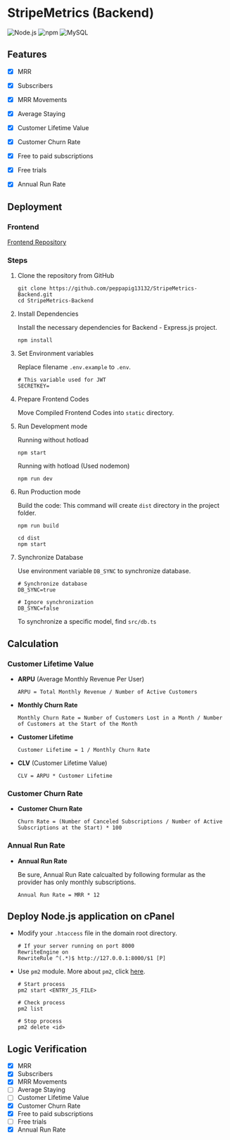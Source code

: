 # StripeMetrics (Backend)

![Node.js](https://img.shields.io/badge/node.js-20.12.2-blue)
![npm](https://img.shields.io/badge/npm-10.6.0-blue)
![MySQL](https://img.shields.io/badge/mysql-8.4.0-blue)

## Features

- [x] MRR
- [x] Subscribers
- [x] MRR Movements
- [x] Average Staying
- [x] Customer Lifetime Value
- [x] Customer Churn Rate
- [x] Free to paid subscriptions
- [x] Free trials
- [x] Annual Run Rate


## Deployment

### Frontend

[Frontend Repository](https://github.com/peppapig13132/StripeMetrics-Frontend)

### Steps

1. Clone the repository from GitHub

    ```
    git clone https://github.com/peppapig13132/StripeMetrics-Backend.git
    cd StripeMetrics-Backend
    ```

2. Install Dependencies

    Install the necessary dependencies for Backend - Express.js project.
    ```
    npm install
    ```

3. Set Environment variables

    Replace filename `.env.example` to `.env`.
    ```
    # This variable used for JWT
    SECRETKEY=
    ```

4. Prepare Frontend Codes

    Move Compiled Frontend Codes into `static` directory.

5. Run Development mode

    Running without hotload
    ```
    npm start
    ```

    Running with hotload (Used nodemon)
    ```
    npm run dev
    ```

6. Run Production mode

    Build the code: This command will create `dist` directory in the project folder.
    ```
    npm run build
    ```
    ```
    cd dist
    npm start
    ```

7. Synchronize Database

    Use environment variable `DB_SYNC` to synchronize database.
    ```
    # Synchronize database
    DB_SYNC=true

    # Ignore synchronization
    DB_SYNC=false
    ```
    To synchronize a specific model, find `src/db.ts`
    

## Calculation

### Customer Lifetime Value

- **ARPU** (Average Monthly Revenue Per User)
  ```
  ARPU = Total Monthly Revenue / Number of Active Customers
  ```

- **Monthly Churn Rate**
  ```
  Monthly Churn Rate = Number of Customers Lost in a Month / Number of Customers at the Start of the Month
  ```

- **Customer Lifetime**
  ```
  Customer Lifetime = 1 / Monthly Churn Rate
  ```

- **CLV** (Customer Lifetime Value)
  ```
  CLV = ARPU * Customer Lifetime
  ```


### Customer Churn Rate

- **Customer Churn Rate**
  ```
  Churn Rate = (Number of Canceled Subscriptions / Number of Active Subscriptions at the Start) * 100
  ```

### Annual Run Rate

- **Annual Run Rate**

  Be sure, Annual Run Rate calcualted by following formular as the provider has only monthly subscriptions.
  ```
  Annual Run Rate = MRR * 12
  ```


## Deploy Node.js application on cPanel
- Modify your `.htaccess` file in the domain root directory.
    ```
    # If your server running on port 8000
    RewriteEngine on
    RewriteRule ^(.*)$ http://127.0.0.1:8000/$1 [P]
    ```
- Use `pm2` module. More about `pm2`, click [here](https://pm2.keymetrics.io/).
    ```
    # Start process
    pm2 start <ENTRY_JS_FILE>
    
    # Check process
    pm2 list

    # Stop process
    pm2 delete <id>
    ```

## Logic Verification

- [x] MRR
- [x] Subscribers
- [x] MRR Movements
- [ ] Average Staying
- [ ] Customer Lifetime Value
- [x] Customer Churn Rate
- [x] Free to paid subscriptions
- [ ] Free trials
- [x] Annual Run Rate